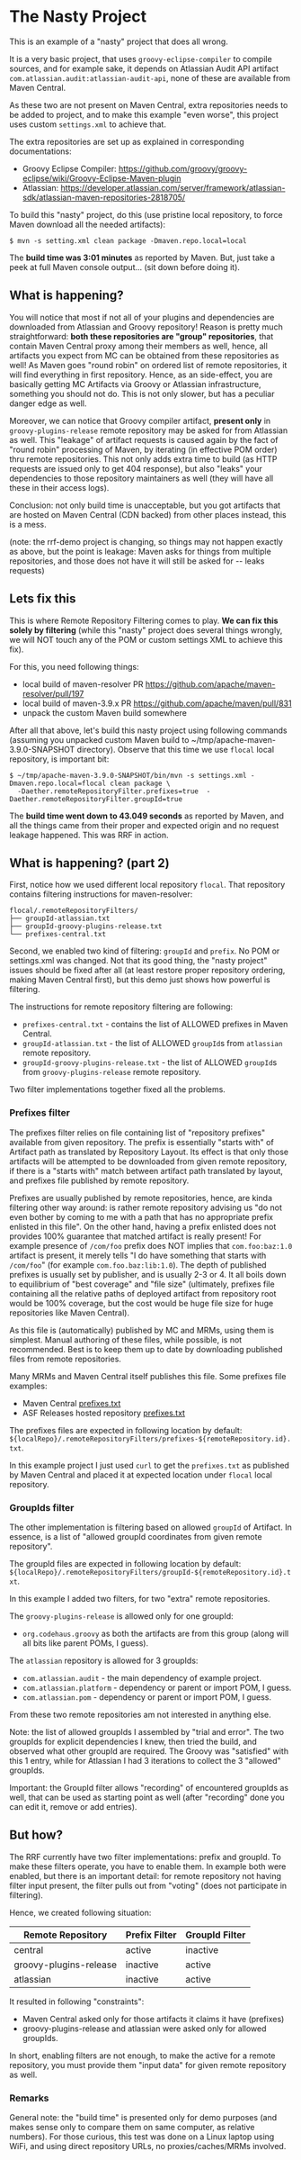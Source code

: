 # The Nasty Project

This is an example of a "nasty" project that does all wrong.

It is a very basic project, that uses `groovy-eclipse-compiler` to compile
sources, and for example sake, it depends on Atlassian Audit API artifact 
`com.atlassian.audit:atlassian-audit-api`, none of these are available from Maven Central.

As these two are not present on Maven Central, extra repositories needs to be
added to project, and to make this example "even worse", this project 
uses custom `settings.xml` to achieve that.

The extra repositories are set up as explained in corresponding documentations:
* Groovy Eclipse Compiler: https://github.com/groovy/groovy-eclipse/wiki/Groovy-Eclipse-Maven-plugin
* Atlassian: https://developer.atlassian.com/server/framework/atlassian-sdk/atlassian-maven-repositories-2818705/

To build this "nasty" project, do this (use pristine local repository, to force Maven download
all the needed artifacts):

```
$ mvn -s setting.xml clean package -Dmaven.repo.local=local
```

The **build time was 3:01 minutes** as reported by Maven. But, just take a peek at full Maven console
output... (sit down before doing it).

## What is happening?

You will notice that most if not all of your plugins and dependencies are downloaded 
from Atlassian and Groovy repository! Reason is pretty much straightforward: 
**both these repositories are "group" repositories**, that contain Maven Central proxy among
their members as well, hence, all artifacts you expect from MC can be obtained from these
repositories as well! As Maven goes "round robin" on ordered list of remote repositories, it will
find everything in first repository. Hence, as an side-effect, you are basically getting 
MC Artifacts via Groovy or Atlassian infrastructure, something you should not do. 
This is not only slower, but has a peculiar danger edge as well.

Moreover, we can notice that Groovy compiler artifact, **present only** in `groovy-plugins-release`
remote repository may be asked for from Atlassian as well. This "leakage" of artifact requests is caused
again by the fact of "round robin" processing of Maven, by iterating (in
effective POM order) thru remote repositories. This not only adds extra time to build (as 
HTTP requests are issued only to get 404 response), but also "leaks" your dependencies to
those repository maintainers as well (they will have all these in their access logs).

Conclusion: not only build time is unacceptable, but you got artifacts that are hosted on
Maven Central (CDN backed) from other places instead, this is a mess.

(note: the rrf-demo project is changing, so things may not happen exactly as above, but the
point is leakage: Maven asks for things from multiple repositories, and those does not have
it will still be asked for -- leaks requests)

## Lets fix this

This is where Remote Repository Filtering comes to play. **We can fix this solely by filtering**
(while this "nasty" project does several things wrongly, we will NOT touch any of the POM or
custom settings XML to achieve this fix).

For this, you need following things:

* local build of maven-resolver PR https://github.com/apache/maven-resolver/pull/197
* local build of maven-3.9.x PR https://github.com/apache/maven/pull/831
* unpack the custom Maven build somewhere

After all that above, let's build this nasty project using following commands (assuming
you unpacked custom Maven build to ~/tmp/apache-maven-3.9.0-SNAPSHOT directory). Observe 
that this time we use `flocal` local repository, is important bit:

```
$ ~/tmp/apache-maven-3.9.0-SNAPSHOT/bin/mvn -s settings.xml -Dmaven.repo.local=flocal clean package \
  -Daether.remoteRepositoryFilter.prefixes=true  -Daether.remoteRepositoryFilter.groupId=true
```

The **build time went down to 43.049 seconds** as reported by Maven, and all the things came
from their proper and expected origin and no request leakage happened. This was RRF in action.

## What is happening? (part 2)

First, notice how we used different local repository `flocal`. That repository contains filtering
instructions for maven-resolver:

```
flocal/.remoteRepositoryFilters/
├── groupId-atlassian.txt
├── groupId-groovy-plugins-release.txt
└── prefixes-central.txt
```

Second, we enabled two kind of filtering: `groupId` and `prefix`. No POM or settings.xml was changed.
Not that its good thing, the "nasty project" issues should be fixed after all (at least restore proper
repository ordering, making Maven Central first), but this demo just shows how powerful is filtering.

The instructions for remote repository filtering are following:
* `prefixes-central.txt` - contains the list of ALLOWED prefixes in Maven Central.
* `groupId-atlassian.txt` - the list of ALLOWED `groupId`s from `atlassian` remote repository.
* `groupId-groovy-plugins-release.txt` - the list of ALLOWED `groupId`s from `groovy-plugins-release` remote repository.

Two filter implementations together fixed all the problems.

### Prefixes filter

The prefixes filter relies on file containing list of "repository prefixes" available from given repository. 
The prefix is essentially "starts with" of Artifact path as translated by Repository Layout. Its effect is that 
only those artifacts will be attempted to be downloaded from given remote repository, if there is a 
"starts with" match between artifact path translated by layout, and prefixes file published by remote repository.

Prefixes are usually published by remote repositories, hence, are kinda filtering other way around: 
is rather remote repository advising us "do not even bother by coming to me with a path that has no 
appropriate prefix enlisted in this file". On the other hand, having a prefix enlisted does not
provides 100% guarantee that matched artifact is really present! For example presence of `/com/foo`
prefix does NOT implies that `com.foo:baz:1.0` artifact is present, it merely tells "I do have
something that starts with `/com/foo`" (for example `com.foo.baz:lib:1.0`). The depth of published 
prefixes is usually set by publisher, and is usually 2-3 or 4. It all boils down to equilibrium of 
"best coverage" and "file size" (ultimately, prefixes file containing all the relative
paths of deployed artifact from repository root would be 100% coverage, but the cost would be huge
file size for huge repositories like Maven Central).

As this file is (automatically) published by MC and MRMs, using them is simplest. Manual authoring 
of these files, while possible, is not recommended. Best is to keep them up to date by 
downloading published files from remote repositories.

Many MRMs and Maven Central itself publishes this file. Some prefixes file examples:
* Maven Central [prefixes.txt](https://repo.maven.apache.org/maven2/.meta/prefixes.txt)
* ASF Releases hosted repository [prefixes.txt](https://repository.apache.org/content/repositories/releases/.meta/prefixes.txt)

The prefixes files are expected in following location by default: `${localRepo}/.remoteRepositoryFilters/prefixes-${remoteRepository.id}.txt`.

In this example project I just used `curl` to get the `prefixes.txt` as published by Maven Central
and placed it at expected location under `flocal` local repository.

### GroupIds filter

The other implementation is filtering based on allowed `groupId` of Artifact. In essence, is a list
of "allowed groupId coordinates from given remote repository".

The groupId files are expected in following location by default: `${localRepo}/.remoteRepositoryFilters/groupId-${remoteRepository.id}.txt`.

In this example I added two filters, for two "extra" remote repositories.

The `groovy-plugins-release` is allowed only for one groupId:
* `org.codehaus.groovy` as both the artifacts are from this group (along will all bits like parent POMs, I guess).

The `atlassian` repository is allowed for 3 groupIds:
* `com.atlassian.audit` - the main dependency of example project.
* `com.atlassian.platform` - dependency or parent or import POM, I guess.
* `com.atlassian.pom` - dependency or parent or import POM, I guess.

From these two remote repositories am not interested in anything else.

Note: the list of allowed groupIds I assembled by "trial and error". The two groupIds for explicit
dependencies I knew, then tried the build, and observed what other groupId are required. The Groovy 
was "satisfied" with this 1 entry, while for Atlassian I had 3 iterations to collect the 3 "allowed"
groupIds.

Important: the GroupId filter allows "recording" of encountered groupIds as well, that can be used as
starting point as well (after "recording" done you can edit it, remove or add entries).

## But how?

The RRF currently have two filter implementations: prefix and groupId. To make these filters operate, you 
have to enable them. In example both were enabled, but there is an important detail: for remote repository 
not having filter input present, the filter pulls out from "voting"
(does not participate in filtering). 

Hence, we created following situation:

| Remote Repository      |   Prefix Filter  | GroupId Filter |
|------------------------|------------------|----------------|
| central                | active           | inactive       |
| groovy-plugins-release | inactive         | active         |
| atlassian              | inactive         | active         |

It resulted in following "constraints":
* Maven Central asked only for those artifacts it claims it have (prefixes)
* groovy-plugins-release and atlassian were asked only for allowed groupIds.

In short, enabling filters are not enough, to make the active for a remote repository, you
must provide them "input data" for given remote repository as well.

### Remarks

General note: the "build time" is presented only for demo purposes (and makes sense only to compare them
on same computer, as relative numbers). For those curious, this test was done on a Linux laptop using
WiFi, and using direct repository URLs, no proxies/caches/MRMs involved.

